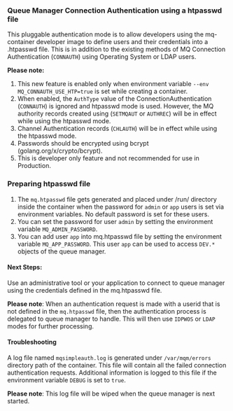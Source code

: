 
### Queue Manager Connection Authentication using a htpasswd file

This pluggable authentication mode is to allow developers using the mq-container developer image to define users and their credentials into a .htpasswd file.  This is in addition to the existing methods of MQ Connection Authentication (`CONNAUTH`) using Operating System or LDAP users.

**Please note:**
1. This new feature is enabled only when environment variable `--env MQ_CONNAUTH_USE_HTP=true` is set while creating a container.
2. When enabled, the `AuthType` value of the ConnectionAuthentication (`CONNAUTH`) is ignored and htpasswd mode is used. However, the MQ authority records created using (`SETMQAUT` or `AUTHREC`) will be in effect while using the htpasswd mode.
3. Channel Authentication records (`CHLAUTH`) will be in effect while using the htpasswd mode.
4. Passwords should be encrypted using bcrypt (golang.org/x/crypto/bcrypt).
5. This is developer only feature and not recommended for use in Production.

### Preparing htpasswd file

 1. The `mq.htpasswd` file gets generated and placed under /run/ directory inside the container when the password for `admin` or `app` users is set via environment variables. No default password is set for these users.
 2. You can set the password for user `admin` by setting the environment variable `MQ_ADMIN_PASSWORD`.
 3. You can add user `app` into mq.htpasswd file by setting the environment variable `MQ_APP_PASSWORD`. This user `app` can be used to access `DEV.*` objects of the queue manager.

#### Next Steps:

Use an administrative tool or your application to connect to queue manager using the credentials defined in the mq.htpasswd file.  

**Please note**: When an authentication request is made with a userid that is not defined in the `mq.htpasswd` file, then the authentication process is delegated to queue manager to handle. This will then use `IDPWOS` or `LDAP` modes for further processing.

#### Troubleshooting

A log file named `mqsimpleauth.log` is generated under `/var/mqm/errors` directory path of the container.  This file will contain all the failed connection authentication requests.  Additional information is logged to this file if the environment variable `DEBUG` is set to `true`.

**Please note**: This log file will be wiped when the queue manager is next started.
